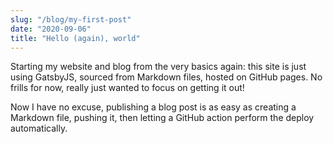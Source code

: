 ```yaml
---
slug: "/blog/my-first-post"
date: "2020-09-06"
title: "Hello (again), world"
---
```


Starting my website and blog from the very basics again: this site is just using
GatsbyJS, sourced from Markdown files, hosted on GitHub pages. No frills for
now, really just wanted to focus on getting it out!

Now I have no excuse, publishing a blog post is as easy as creating a Markdown
file, pushing it, then letting a GitHub action perform the deploy automatically.
